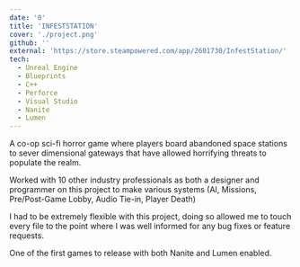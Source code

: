 ```yaml
---
date: '0'
title: 'INFESTSTATION'
cover: './project.png'
github: ''
external: 'https://store.steampowered.com/app/2601730/InfestStation/'
tech:
  - Unreal Engine
  - Blueprints
  - C++
  - Perforce
  - Visual Studio
  - Nanite
  - Lumen
---
```


A co-op sci-fi horror game where players board abandoned space stations to sever dimensional gateways that have allowed horrifying threats to populate the realm.

Worked with 10 other industry professionals as both a designer and programmer on this project to make various systems (AI, Missions, Pre/Post-Game Lobby, Audio Tie-in, Player Death)

I had to be extremely flexible with this project, doing so allowed me to touch every file to the point where I was well informed for any bug fixes or feature requests.

One of the first games to release with both Nanite and Lumen enabled.
